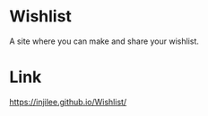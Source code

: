 # Wishlist
 A site where you can make and share your wishlist.

# Link
https://injilee.github.io/Wishlist/
